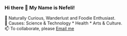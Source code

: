 ### **Hi there 👋 My Name is Nefeli!**

:dolphin: Naturally Curious, Wanderlust and Foodie Enthusiast.  
:star2: Causes: Science & Technology *  Health *  Arts & Culture.  
:mailbox: To collaborate, please [Email me](mailto:n.tsigkri@gmail.com)  

<!--
**NDTsi/NDTsi** is a ✨ _special_ ✨ repository because its `README.md` (this file) appears on your GitHub profile.

Here are some ideas to get you started:

- 🔭 I’m currently working on ...
- 🌱 I’m currently learning ...
- 👯 I’m looking to collaborate on ...
- 🤔 I’m looking for help with ...
- 💬 Ask me about ...
- 📫 How to reach me: ...
- 😄 Pronouns: ...
- ⚡ Fun fact: ...
-->
